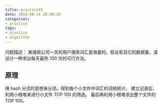 ```yaml
---
title: practice43
date: 2018-08-14 20:40:39
categories:
- practice
tags:
- practice
- algorithm
---
```

问题描述：
某搜索公司一天的用户搜索词汇是海量的，假设有百亿的数据量，请设计一种求出每天最热 100 次的可行方法。
<!-- more -->
## 原理
用 hash 分流的思想来分流。得到每个小文件中词汇的词频统计。
建立记录后，利用小根堆来进行小文件 TOP 100 的筛选。
最后再利用小根堆求出整个文件的 TOP 100。
